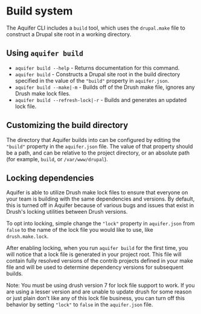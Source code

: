 # Build system
The Aquifer CLI includes a `build` tool, which uses the `drupal.make` file to construct a Drupal site root in a working directory.

## Using `aquifer build`

* `aquifer build --help` - Returns documentation for this command.
* `aquifer build` - Constructs a Drupal site root in the build directory specified in the value of the `"build"` property in `aquifer.json`.
* `aquifer build --make|-m` - Builds off of the Drush make file, ignores any Drush make lock files.
* `aquifer build --refresh-lock|-r` - Builds and generates an updated lock file.

## Customizing the build directory
The directory that Aquifer builds into can be configured by editing the `"build"` property in the `aquifer.json` file. The value of that property should be a path, and can be relative to the project directory, or an absolute path (for example, `build`, or `/var/www/drupal`).

## Locking dependencies
Aquifer is able to utilize Drush make lock files to ensure that everyone on your team is building with the same dependencies and versions. By default, this is turned off in Aquifer because of various bugs and issues that exist in Drush's locking utilities between Drush versions. 

To opt into locking, simple change the `"lock"` property in `aquifer.json` from `false` to the name of the lock file you would like to use, like `drush.make.lock`.

After enabling locking, when you run `aquifer build` for the first time, you will notice that a lock file is generated in your project root. This file will contain fully resolved versions of the contrib projects defined in your make file and will be used to determine dependency versions for subsequent builds.

Note: You must be using drush version 7 for lock file support to work. If you are using a lesser version and are unable to update drush for some reason or just plain don't like any of this lock file business, you can turn off this behavior by setting `"lock"` to `false` in the `aquifer.json` file.
